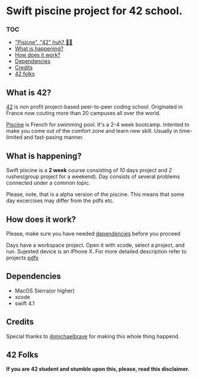 # Swift piscine project for 42 school.

### TOC
* [\"Pisicne\", \"42\" huh? :man_shrugging:](#what-is-42)
* [What is happening?](#what-is-happening)
* [How does it work?](#how-does-it-work)
* [Dependencies](#dependencies)
* [Credits](#credits)
* [42 folks](#42-folks)

## What is 42?
[42][42] is non profit project-based peer-to-peer coding school. Originated in France now couting more than 20 campuses all over the world.

[Piscine][piscine] is French for swimming pool. It's a 2-4 week bootcamp. Intented to make you come out of the comfort zone and learn new skill.
Usually in time-limited and fast-pasing manner.

## What is happening?

Swift piscine is a **2 week** course consisting of _10_ days project and _2_ rushes(group project for a weekend).
Day consists of several problems connected under a common topic.

Please, note, that is a alpha version of the piscine. This means that some day excercises may differ from the pdfs etc.


## How does it work?
Please, make sure you have needed [dependencies](#dependencies) before you proceed

Days have a workspace project. Open it with xcode, select a project, and run. Sujested device is an iPhone X.
For more detailed description refer to projects [pdfs][pdfs]

## Dependencies

* MacOS Sierra(or higher)
* xcode
* swift 4.1

## Credits

Special thanks to [@michaelbrave][mike] for making this whole thing happend.

## 42 Folks

**If you are 42 student and stumble upon this, please, read this disclaimer.**

[42]: http://42.us.org "42 USA"
[pdfs]: https://github.com/IvanKozlov95/swift_piscine/tree/master/resources "Pdfs"
[piscine]: https://en.wikipedia.org/wiki/Piscine "Piscine"
[mike]: https://github.com/michaelbrave "Mike"